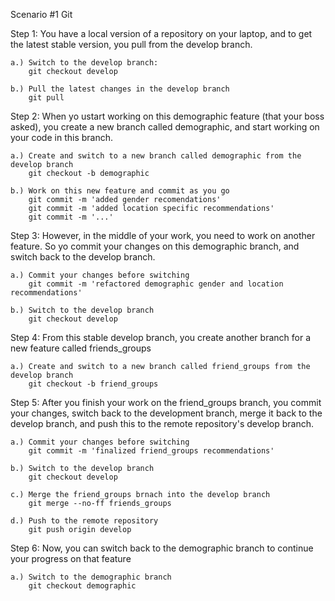 Scenario #1 Git

Step 1: You have a local version of a repository on your laptop, and to get the latest stable version, you pull from the develop branch.

	a.) Switch to the develop branch:
		git checkout develop 
	
	b.) Pull the latest changes in the develop branch
		git pull

Step 2: When yo ustart working on this demographic feature (that your boss asked), you create a new branch called demographic, and start working on your code in this branch.

	a.) Create and switch to a new branch called demographic from the develop branch
		git checkout -b demographic

	b.) Work on this new feature and commit as you go
		git commit -m 'added gender recomendations'
		git commit -m 'added location specific recommendations'
		git commit -m '...'

Step 3: However, in the middle of your work, you need to work on another feature. So yo commit your changes on this demographic branch, and switch back to the develop branch.

	a.) Commit your changes before switching
		git commit -m 'refactored demographic gender and location recommendations'

	b.) Switch to the develop branch
		git checkout develop

Step 4: From this stable develop branch, you create another branch for a new feature called friends_groups

	a.) Create and switch to a new branch called friend_groups from the develop branch
		git checkout -b friend_groups

Step 5: After you finish your work on the friend_groups branch, you commit your changes, switch back to the development branch, merge it back to the develop branch, and push this to the remote repository's develop branch.

	a.) Commit your changes before switching
		git commit -m 'finalized friend_groups recommendations'

	b.) Switch to the develop branch
		git checkout develop

	c.) Merge the friend_groups brnach into the develop branch
		git merge --no-ff friends_groups

	d.) Push to the remote repository
		git push origin develop

Step 6: Now, you can switch back to the demographic branch to continue your progress on that feature

	a.) Switch to the demographic branch
		git checkout demographic